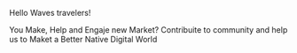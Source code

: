 Hello Waves travelers!

You Make, Help and Engaje new Market?
Contribuite to community and help us to Maket a Better Native Digital World
